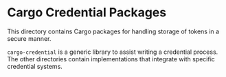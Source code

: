 # Cargo Credential Packages

This directory contains Cargo packages for handling storage of tokens in a
secure manner.

`cargo-credential` is a generic library to assist writing a credential
process. The other directories contain implementations that integrate with
specific credential systems.
